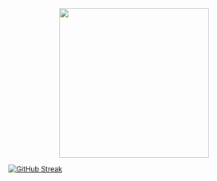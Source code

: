 <div align="center">
  <img src="https://joelcodes.co/img/icon.png" width="300" height="auto"/>
</div>



<a href="https://git.io/streak-stats"><img src="https://github-readme-streak-stats.herokuapp.com?user=JoelCreate&theme=onedark-duo&hide_border=true&mode=weekly&card_width=475" alt="GitHub Streak" /></a>
<!--
**JoelCreate/JoelCreate** is a ✨ _special_ ✨ repository because its `README.md` (this file) appears on your GitHub profile.

Here are some ideas to get you started:

- 🔭 I’m currently working on ...
- 🌱 I’m currently learning ...
- 👯 I’m looking to collaborate on ...
- 🤔 I’m looking for help with ...
- 💬 Ask me about ...
- 📫 How to reach me: ...
- 😄 Pronouns: ...
- ⚡ Fun fact: ...
-->

